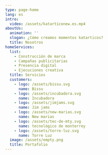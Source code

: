 ```yaml
---
type: page-home
lang: es
intro:
  video: /assets/katarticonew.es.mp4
aboutUs:
  animation: ''
  slogan: ¿Cómo creamos momentos katarticos?
  title: Nosotros
homeServices:
  list:
    - Construcción de marca
    - Campañas publicitarias
    - Presencia digital
    - Ejecuciones creativa
  title: Servicios
  customers:
    - logo: /assets/bissu.svg
      name: Bissu
    - logo: /assets/incubadora.svg
      name: Incubadora
    - logo: /assets/jimjams.svg
      name: Jim jams
    - logo: /assets/new-marias.svg
      name: New marias
    - logo: /assets/tec-de-mty.svg
      name: tecnológico de monterrey
    - logo: /assets/torre-luz.svg
      name: Torre Luz
  image: /assets/empty.png
  title: Portafolio
---
```


